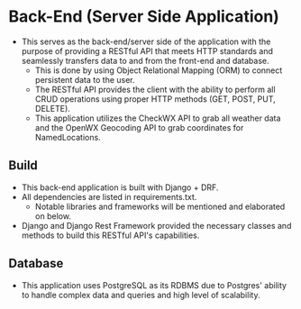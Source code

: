 # Back-End (Server Side Application)

- This serves as the back-end/server side of the application with the purpose of providing a RESTful API that meets HTTP standards and seamlessly transfers data to and from the front-end and database.
  - This is done by using Object Relational Mapping (ORM) to connect persistent data to the user.
  - The RESTful API provides the client with the ability to perform all CRUD operations using proper HTTP methods (GET, POST, PUT, DELETE).
  - This application utilizes the CheckWX API to grab all weather data and the OpenWX Geocoding API to grab coordinates for NamedLocations.

## Build

- This back-end application is built with Django + DRF.
- All dependencies are listed in requirements.txt.
  - Notable libraries and frameworks will be mentioned and elaborated on below.
- Django and Django Rest Framework provided the necessary classes and methods to build this RESTful API's capabilities.

## Database

- This application uses PostgreSQL as its RDBMS due to Postgres' ability to handle complex data and queries and high level of scalability.

